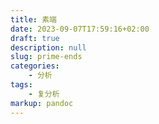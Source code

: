 ```yaml
---
title: 素端
date: 2023-09-07T17:59:16+02:00
draft: true
description: null
slug: prime-ends
categories:
    - 分析
tags:
    - 复分析
markup: pandoc
---
```


